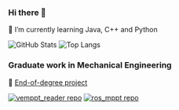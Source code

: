 ### Hi there 👋
🌱 I’m currently learning Java, C++ and Python

![GitHub Stats](https://github-readme-stats.vercel.app/api?username=aaronpb&show_icons=true&icon_color=ff6347&count_private=true&theme=dark)
![Top Langs](https://github-readme-stats.vercel.app/api/top-langs/?username=aaronpb&layout=compact&theme=dark)

### Graduate work in Mechanical Engineering
:link: [End-of-degree project](http://repositorio.ual.es/handle/10835/8041)

[![vemppt_reader repo](https://github-readme-stats.vercel.app/api/pin?username=aaronpb&repo=vemppt_reader&show_icons=true&icon_color=ff6347&theme=dark)](https://github.com/AaronPB/vemppt_reader)
[![ros_mppt repo](https://github-readme-stats.vercel.app/api/pin?username=aaronpb&repo=ros_mppt&show_icons=true&icon_color=ff6347&theme=dark)](https://github.com/AaronPB/ros_mppt)
